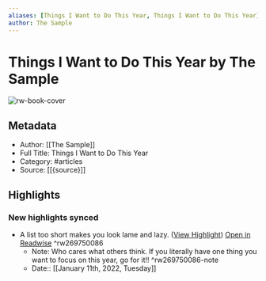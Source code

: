 ```yaml
---
aliases: [Things I Want to Do This Year, Things I Want to Do This Year]
author: The Sample
---
```

# Things I Want to Do This Year by The Sample

![rw-book-cover](https://readwise-assets.s3.amazonaws.com/static/images/article4.6bc1851654a0.png)

## Metadata
- Author: [[The Sample]]
- Full Title: Things I Want to Do This Year
- Category: #articles
- Source: [[{source}]]

## Highlights
### New highlights synced
- A list too short makes you look lame and lazy. ([View Highlight](https://read.readwise.io/read/01fs4rww9mtw6bet9qtb3rjq2f)) [Open in Readwise](https://readwise.io/open/269750086) ^rw269750086
    - Note: Who cares what others think. If you literally have one thing you want to focus on this year, go for it!! ^rw269750086-note
    - Date:: [[January 11th, 2022, Tuesday]]
